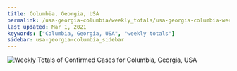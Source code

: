 ```yaml
---
title: Columbia, Georgia, USA
permalink: /usa-georgia-columbia/weekly_totals/usa-georgia-columbia-weekly_totals.html
last_updated: Mar 1, 2021
keywords: ["Columbia, Georgia, USA", "weekly totals"]
sidebar: usa-georgia-columbia_sidebar
---
```


![Weekly Totals of Confirmed Cases for Columbia, Georgia, USA](/covid_tracker/images/graphs/usa-georgia-columbia-weekly_totals_graph.png)
